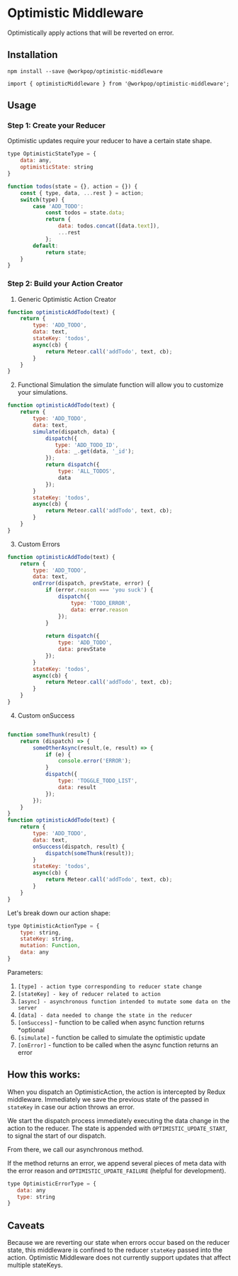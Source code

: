 # Optimistic Middleware

Optimistically apply actions that will be reverted on error.

## Installation

`npm install --save @workpop/optimistic-middleware`

`import { optimisticMiddleware } from '@workpop/optimistic-middleware';`

## Usage

### Step 1: Create your Reducer

Optimistic updates require your reducer to have a certain state shape. 

```js
type OptimisticStateType = {
    data: any,
    optimisticState: string
}
```

```js
function todos(state = {}, action = {}) {
    const { type, data, ...rest } = action;
    switch(type) {
        case 'ADD_TODO':
            const todos = state.data;
            return {
                data: todos.concat([data.text]),
                ...rest
            };
        default:
            return state;
    }
}
```

### Step 2: Build your Action Creator

1. Generic Optimistic Action Creator
```js
function optimisticAddTodo(text) {
    return {
        type: 'ADD_TODO',
        data: text,
        stateKey: 'todos',
        async(cb) {
            return Meteor.call('addTodo', text, cb);
        }
    }
}

```

2. Functional Simulation
the simulate function will allow you to customize your simulations.

```js
function optimisticAddTodo(text) {
    return {
        type: 'ADD_TODO',
        data: text,
        simulate(dispatch, data) {
            dispatch({
               type: 'ADD_TODO_ID',
               data: _.get(data, '_id');
            });
            return dispatch({
                type: 'ALL_TODOS',
                data
            });
        }
        stateKey: 'todos',
        async(cb) {
            return Meteor.call('addTodo', text, cb);
        }
    }
}
```

3. Custom Errors

```js
function optimisticAddTodo(text) {
    return {
        type: 'ADD_TODO',
        data: text,
        onError(dispatch, prevState, error) {
            if (error.reason === 'you suck') {
                dispatch({
                    type: 'TODO_ERROR',
                    data: error.reason
                }); 
            }
            
            return dispatch({
                type: 'ADD_TODO',
                data: prevState
            });
        }
        stateKey: 'todos',
        async(cb) {
            return Meteor.call('addTodo', text, cb);
        }
    }
}
```

4. Custom onSuccess
```js

function someThunk(result) {
    return (dispatch) => {
        someOtherAsync(result,(e, result) => {
            if (e) {
                console.error('ERROR');
            }
            dispatch({
                type: 'TOGGLE_TODO_LIST',
                data: result
            });
        });
    }
}
function optimisticAddTodo(text) {
    return {
        type: 'ADD_TODO',
        data: text,
        onSuccess(dispatch, result) {
            dispatch(someThunk(result));
        }
        stateKey: 'todos',
        async(cb) {
            return Meteor.call('addTodo', text, cb);
        }
    }
}
```


Let's break down our action shape:

```js
type OptimisticActionType = {
    type: string,
    stateKey: string,
    mutation: Function,
    data: any
}
```

Parameters:

1. `[type] - action type corresponding to reducer state change`
2. `[stateKey] - key of reducer related to action`
3. `[async] - asynchronous function intended to mutate some data on the server`
4. `[data] - data needed to change the state in the reducer`
5. `[onSuccess]` - function to be called when async function returns *optional
6. `[simulate]` - function be called to simulate the optimistic update
7. `[onError]` - function to be called when the async function returns an error


## How this works:

When you dispatch an OptimisticAction, the action is intercepted by Redux middleware. Immediately we save the previous state of the passed in `stateKey` in case our action throws an error. 

We start the dispatch process immediately executing the data change in the action to the reducer. The state is appended with `OPTIMISTIC_UPDATE_START`, to signal the start of our dispatch.

From there, we call our asynchronous method. 

If the method returns an error, we append several pieces of meta data with the error reason and `OPTIMISTIC_UPDATE_FAILURE` (helpful for development).

 ```js
 type OptimisticErrorType = {
    data: any
    type: string
 }
 ```
## Caveats

Because we are reverting our state when errors occur based on the reducer state, this middleware is confined to the reducer `stateKey` passed into the action. Optimistic Middleware does not currently support updates that affect multiple stateKeys.
